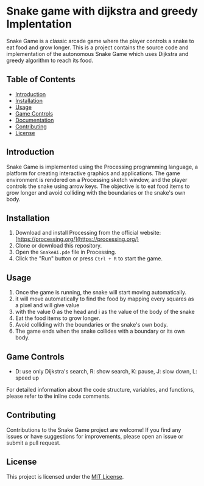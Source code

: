 # Snake game with dijkstra and greedy Implentation
Snake Game is a classic arcade game where the player controls a snake to eat food and grow longer. This is a project contains the source code and implementation of the autonomous Snake Game which uses Dijkstra and greedy algorithm to reach its food.

## Table of Contents
- [Introduction](#introduction)
- [Installation](#installation)
- [Usage](#usage)
- [Game Controls](#game-controls)
- [Documentation](#documentation)
- [Contributing](#contributing)
- [License](#license)

## Introduction

Snake Game is implemented using the Processing programming language, a platform for creating interactive graphics and applications. The game environment is rendered on a Processing sketch window, and the player controls the snake using arrow keys. The objective is to eat food items to grow longer and avoid colliding with the boundaries or the snake's own body.

## Installation

1. Download and install Processing from the official website: [https://processing.org/](https://processing.org/)
2. Clone or download this repository.
3. Open the `SnakeAi.pde` file in Processing.
4. Click the "Run" button or press `Ctrl + R` to start the game.

## Usage

1. Once the game is running, the snake will start moving automatically.
2. it will move automatically to find the food by mapping every squares as a pixel and will give value
3. with the value 0 as the head and i as the value of the body of the snake
3. Eat the food items to grow longer.
4. Avoid colliding with the boundaries or the snake's own body.
5. The game ends when the snake collides with a boundary or its own body.

## Game Controls

- D: use only Dijkstra's search, R: show search, K: pause, J: slow down, L: speed up

For detailed information about the code structure, variables, and functions, please refer to the inline code comments.

## Contributing

Contributions to the Snake Game project are welcome! If you find any issues or have suggestions for improvements, please open an issue or submit a pull request.

## License

This project is licensed under the [MIT License](LICENSE).

